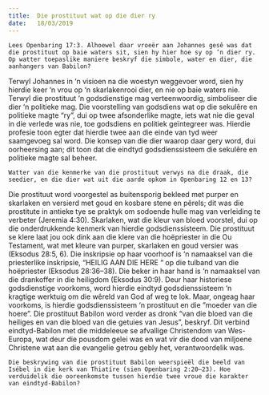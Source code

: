 ```yaml
---
title:  Die prostituut wat op die dier ry
date:   18/03/2019
---
```


`Lees Openbaring 17:3. Alhoewel daar vroeër aan Johannes gesê was dat die prostituut op baie waters sit, sien hy hier hoe sy op ‘n dier ry. Op watter toepaslike maniere beskryf die simbole, water en dier, die aanhangers van Babilon?` 

Terwyl Johannes in ‘n visioen na die woestyn weggevoer word, sien hy hierdie keer ‘n vrou op ‘n skarlakenrooi dier, en nie op baie waters nie. Terwyl die prostituut ‘n godsdienstige mag verteenwoordig, simboliseer die dier ‘n politieke mag. Die voorstelling van godsdiens wat op die sekulêre en politieke magte “ry”, dui op twee afsonderlike magte, iets wat nie die geval in die verlede was nie, toe godsdiens en politiek geïntegreer was. Hierdie profesie toon egter dat hierdie twee aan die einde van tyd weer saamgevoeg sal word. Die konsep van die dier waarop daar gery word, dui oorheersing aan; dit toon dat die eindtyd godsdienssisteem die sekulêre en politieke magte sal beheer. 

`Watter van die kenmerke van die prostituut verwys na die draak, die seedier, en die dier wat uit die aarde opkom in Openbaring 12 en 13?` 

Die prostituut word voorgestel as buitensporig bekleed met purper en skarlaken en versierd met goud en kosbare stene en pêrels; dit was die prostitute in antieke tye se praktyk om sodoende hulle mag van verleiding te verbeter (Jeremia 4:30). Skarlaken, wat die kleur van bloed voorstel, dui op die onderdrukkende kenmerk van hierdie godsdienssisteem. Die prostituut se klere laat jou ook dink aan die klere van die hoëpriester in die Ou Testament, wat met kleure van purper, skarlaken en goud versier was (Eksodus 28:5, 6). Die inskripsie op haar voorhoof is ‘n namaaksel van die priesterlike inskripsie, “HEILIG AAN DIE HERE “ op die tulband van die hoëpriester (Eksodus 28:36–38). Die beker in haar hand is ‘n namaaksel van die drankoffer in die heiligdom (Eksodus 30:9). Deur haar historiese godsdienstige voorkoms, word hierdie eindtyd godsdienssisteem ‘n kragtige werktuig om die wêreld van God af weg te lok. Maar, ongeag haar voorkoms, is hierdie godsdienssisteem ‘n prostituut en die ”moeder van die hoere”. Die prostituut Babilon word verder as dronk “van die bloed van die heiliges en van die bloed van die getuies van Jesus”, beskryf. Dit verbind eindtyd-Babilon met die middeleeue se afvallige Christendom van Wes-Europa, wat deur die pousdom gelei was en wat vir die dood van miljoene Christene wat aan die evangelie getrou gebly het, verantwoordelik was. 

`Die beskrywing van die prostituut Babilon weerspieël die beeld van Isébel in die kerk van Thiatíre (sien Openbaring 2:20–23). Hoe verduidelik die ooreenkomste tussen hierdie twee vroue die karakter van eindtyd-Babilon?`